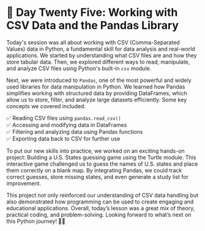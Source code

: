# 🎯 Day Twenty Five: Working with CSV Data and the Pandas Library

Today's session was all about working with CSV (Comma-Separated Values) data in Python, a fundamental skill for data analysis and real-world applications. We started by understanding what CSV files are and how they store tabular data. Then, we explored different ways to read, manipulate, and analyze CSV files using Python's built-in ```csv``` module.

Next, we were introduced to ```Pandas```, one of the most powerful and widely used libraries for data manipulation in Python. We learned how Pandas simplifies working with structured data by providing DataFrames, which allow us to store, filter, and analyze large datasets efficiently. Some key concepts we covered included:

✅ Reading CSV files using ```pandas.read_csv()```  
✅ Accessing and modifying data in DataFrames  
✅ Filtering and analyzing data using Pandas functions  
✅ Exporting data back to CSV for further use

To put our new skills into practice, we worked on an exciting hands-on project: Building a U.S. States guessing game using the Turtle module. This interactive game challenged us to guess the names of U.S. states and place them correctly on a blank map. By integrating Pandas, we could track correct guesses, store missing states, and even generate a study list for improvement.

This project not only reinforced our understanding of CSV data handling but also demonstrated how programming can be used to create engaging and educational applications. Overall, today’s lesson was a great mix of theory, practical coding, and problem-solving. Looking forward to what’s next on this Python journey! 🚀🐍